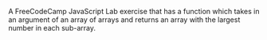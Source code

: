 A FreeCodeCamp JavaScript Lab exercise that has a function which takes in an argument of an array of arrays and returns an array with the largest number in each sub-array.

